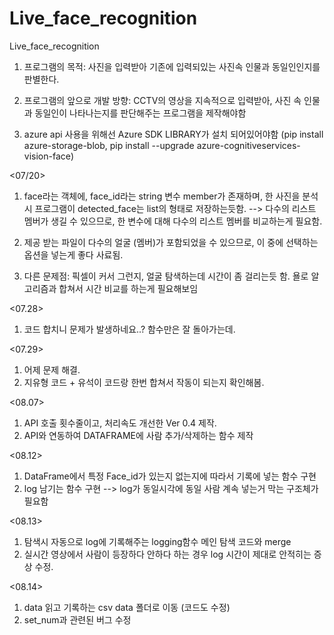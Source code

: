 # Live_face_recognition
Live_face_recognition
1. 프로그램의 목적: 사진을 입력받아 기존에 입력되있는 사진속 인물과 동일인인지를 판별한다. 

2. 프로그램의 앞으로 개발 방향: CCTV의 영상을 지속적으로 입력받아, 사진 속 인물과 동일인이 나타나는지를 판단해주는 프로그램을 제작해야함 

3. azure api 사용을 위해선 Azure SDK LIBRARY가 설치 되어있어야함 (pip install azure-storage-blob, pip install --upgrade azure-cognitiveservices-vision-face)


<07/20>
1. face라는 객체에, face_id라는 string 변수 member가 존재하며, 한 사진을 분석시 프로그램이 detected_face는 list의 형태로 저장하는듯함. 
--> 다수의 리스트 멤버가 생길 수 있으므로, 한 변수에 대해 다수의 리스트 멤버를 비교하는게 필요함. 

2. 제공 받는 파일이 다수의 얼굴 (멤버)가 포함되었을 수 있으므로, 이 중에 선택하는 옵션을 넣는게 좋다 사료됨. 

3. 다른 문제점: 픽셀이 커서 그런지, 얼굴 탐색하는데 시간이 좀 걸리는듯 함. 욜로 알고리즘과 합쳐서 시간 비교를 하는게 필요해보임 


<07.28>
1. 코드 합치니 문제가 발생하네요..? 함수만은 잘 돌아가는데.

<07.29>
1. 어제 문제 해결.
2. 지유형 코드 + 유석이 코드랑 한번 합쳐서 작동이 되는지 확인해봄. 

<08.07>
1. API 호출 횟수줄이고, 처리속도 개선한 Ver 0.4 제작. 
2. API와 연동하여 DATAFRAME에 사람 추가/삭제하는 함수 제작

<08.12>
1. DataFrame에서 특정 Face_id가 있는지 없는지에 따라서 기록에 넣는 함수 구현 
2. log 남기는 함수 구현 --> log가 동일시각에 동일 사람 계속 넣는거 막는 구조체가 필요함 

<08.13>
1. 탐색시 자동으로 log에 기록해주는 logging함수 메인 탐색 코드와 merge
2. 실시간 영상에서 사람이 등장하다 안하다 하는 경우 log 시간이 제대로 안적히는 증상 수정. 

<08.14>
1. data 읽고 기록하는 csv data 폴더로 이동 (코드도 수정)
2. set_num과 관련된 버그 수정 
